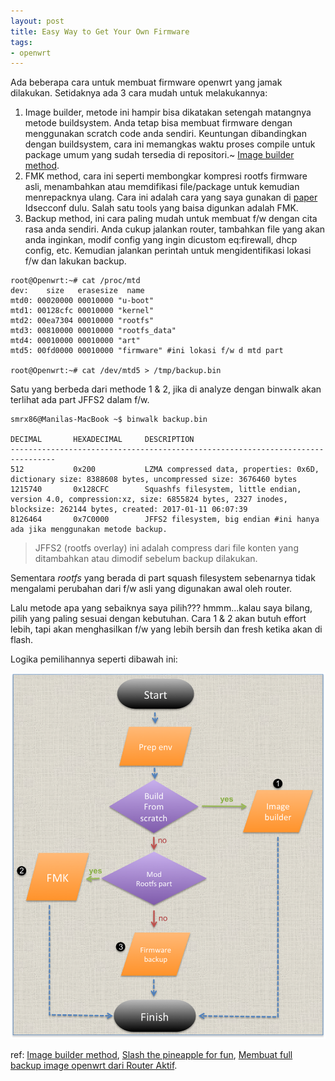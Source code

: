 ```yaml
---
layout: post
title: Easy Way to Get Your Own Firmware
tags:
- openwrt
---
```


Ada beberapa cara untuk membuat firmware openwrt yang jamak dilakukan. Setidaknya ada 3 cara mudah untuk melakukannya:

1. Image builder, metode ini hampir bisa dikatakan setengah matangnya metode buildsystem. Anda tetap bisa membuat firmware dengan menggunakan scratch code anda sendiri. Keuntungan dibandingkan dengan buildsystem, cara ini memangkas waktu proses compile untuk package umum yang sudah tersedia di repositori.~ [Image builder method](https://openwrt.org/docs/guide-user/additional-software/imagebuilder).
2. FMK method, cara ini seperti membongkar kompresi rootfs firmware asli, menambahkan atau memdifikasi file/package untuk kemudian menrepacknya ulang. Cara ini adalah cara yang saya gunakan di [paper](https://github.com/smrx86/STPF2/raw/master/WP_Firmware%20Hacking%2C%20Slash%20the%20Pineapple%20for%20Fun%20(en).pdf) Idsecconf dulu. Salah satu tools yang baisa digunkan adalah FMK.
3. Backup method, ini cara paling mudah untuk membuat f/w dengan cita rasa anda sendiri. Anda cukup jalankan router, tambahkan file yang akan anda inginkan, modif config yang ingin dicustom eq:firewall, dhcp config, etc. Kemudian jalankan perintah untuk mengidentifikasi lokasi f/w dan lakukan backup. 

```
root@Openwrt:~# cat /proc/mtd
dev:    size   erasesize  name
mtd0: 00020000 00010000 "u-boot"
mtd1: 00128cfc 00010000 "kernel"
mtd2: 00ea7304 00010000 "rootfs"
mtd3: 00810000 00010000 "rootfs_data"
mtd4: 00010000 00010000 "art"
mtd5: 00fd0000 00010000 "firmware" #ini lokasi f/w d mtd part

root@Openwrt:~# cat /dev/mtd5 > /tmp/backup.bin
```
Satu yang berbeda dari methode 1 & 2, jika di analyze dengan binwalk akan terlihat ada part JFFS2 dalam f/w.

```
smrx86@Manilas-MacBook ~$ binwalk backup.bin

DECIMAL       HEXADECIMAL     DESCRIPTION
--------------------------------------------------------------------------------
512           0x200           LZMA compressed data, properties: 0x6D, dictionary size: 8388608 bytes, uncompressed size: 3676460 bytes
1215740       0x128CFC        Squashfs filesystem, little endian, version 4.0, compression:xz, size: 6855824 bytes, 2327 inodes, blocksize: 262144 bytes, created: 2017-01-11 06:07:39
8126464       0x7C0000        JFFS2 filesystem, big endian #ini hanya ada jika menggunakan metode backup.
```

>JFFS2 (rootfs overlay) ini adalah compress dari file konten yang ditambahkan atau dimodif sebelum backup dilakukan. 

Sementara _rootfs_ yang berada di part squash filesystem sebenarnya tidak mengalami perubahan dari f/w asli yang digunakan awal oleh router. 

Lalu metode apa yang sebaiknya saya pilih??? hmmm...kalau saya bilang, pilih yang paling sesuai dengan kebutuhan. Cara 1 & 2 akan butuh effort lebih, tapi akan menghasilkan f/w yang lebih bersih dan fresh ketika akan di flash.

Logika pemilihannya seperti dibawah ini:

![alt text](/images/optionbuilder.png "optionbuild") 

ref: [Image builder method](https://openwrt.org/docs/guide-user/additional-software/imagebuilder), [Slash the pineapple for fun](https://github.com/smrx86/STPF2/raw/master/WP_Firmware%20Hacking%2C%20Slash%20the%20Pineapple%20for%20Fun%20(en).pdf), [Membuat full backup image openwrt dari Router Aktif](http://inranrumani.blogspot.com/2011/10/membuat-full-backup-image-openwrt-dari.html).
